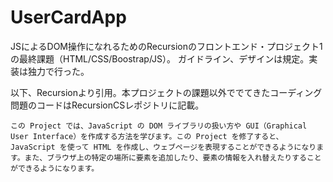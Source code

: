 # UserCardApp
JSによるDOM操作になれるためのRecursionのフロントエンド・プロジェクト1の最終課題（HTML/CSS/Boostrap/JS）。
ガイドライン、デザインは規定。実装は独力で行った。

以下、Recursionより引用。本プロジェクトの課題以外ででてきたコーディング問題のコードはRecursionCSレポジトリに記載。

```この Project では、JavaScript の DOM ライブラリの扱い方や GUI（Graphical User Interface）を作成する方法を学びます。この Project を修了すると、JavaScript を使って HTML を作成し、ウェブページを表現することができるようになります。また、ブラウザ上の特定の場所に要素を追加したり、要素の情報を入れ替えたりすることができるようになります。```
